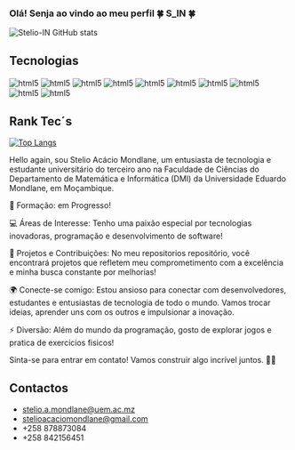 ### Olá! Senja ao vindo ao meu perfil 🍀 S_IN 🍀


![Stelio-IN GitHub stats](https://github-readme-stats.vercel.app/api?username=Stelio-IN&show_icons=true&theme=dracula)


## Tecnologias

<div style="display: inline_block">
    <img align="center" alt="html5" src="https://img.shields.io/badge/HTML5-E34F26?style=for-the-badge&logo=html5&logoColor=white">
    <img align="center" alt="html5" src="https://img.shields.io/badge/CSS3-1572B6?style=for-the-badge&logo=css3&logoColor=white">
    <img align="center" alt="html5" src="https://img.shields.io/badge/JavaScript-F7DF1E?style=for-the-badge&logo=javascript&logoColor=black">
    <img align="center" alt="html5" src="https://img.shields.io/badge/Java-ED8B00?style=for-the-badge&logo=openjdk&logoColor=white">
    <img align="center" alt="html5" src="https://img.shields.io/badge/Python-14354C?style=for-the-badge&logo=python&logoColor=white">
    <img align="center" alt="html5" src="https://img.shields.io/badge/PHP-777BB4?style=for-the-badge&logo=php&logoColor=white">
    <img align="center" alt="html5" src="https://img.shields.io/badge/Node.js-43853D?style=for-the-badge&logo=node.js&logoColor=white">
    <img align="center" alt="html5" src="https://img.shields.io/badge/jQuery-0769AD?style=for-the-badge&logo=jquery&logoColor=white">
    <img align="center" alt="html5" src="https://img.shields.io/badge/React-20232A?style=for-the-badge&logo=react&logoColor=61DAFB">
    <img align="center" alt="html5" src="https://img.shields.io/badge/MySQL-00000F?style=for-the-badge&logo=mysql&logoColor=white">
</div> 

## Rank Tec´s
[![Top Langs](https://github-readme-stats.vercel.app/api/top-langs/?username=Stelio-IN)](https://github.com/anuraghazra/github-readme-stats)

Hello again, sou Stelio Acácio Mondlane, um entusiasta de tecnologia e estudante universitário do terceiro ano na Faculdade de Ciências do Departamento de Matemática e Informática (DMI) da Universidade Eduardo Mondlane, em Moçambique.

📘 Formação:
em Progresso! 

💻 Áreas de Interesse:
Tenho uma paixão especial por tecnologias inovadoras, programação e desenvolvimento de software!

🚀 Projetos e Contribuições:
No meu repositorios repositório, você encontrará projetos que refletem meu comprometimento com a excelência e minha busca constante por melhorias!

🌍 Conecte-se comigo:
Estou ansioso para conectar com desenvolvedores, estudantes e entusiastas de tecnologia de todo o mundo. Vamos trocar ideias, aprender uns com os outros e impulsionar a inovação.

⚡ Diversão:
Além do mundo da programação, gosto de explorar jogos e pratica de exercicios fisicos!

Sinta-se para entrar em contato! Vamos construir algo incrível juntos. 🚀✨

## Contactos</br>
- stelio.a.mondlane@uem.ac.mz </br>
- stelioacaciomondlane@gmail.com </br>
- +258 878873084
- +258 842156451



